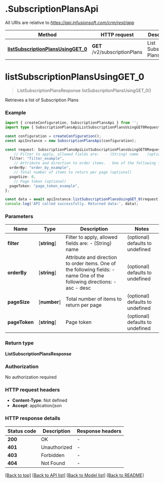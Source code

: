 # .SubscriptionPlansApi

All URIs are relative to *https://api.infusionsoft.com/crm/rest/app*

Method | HTTP request | Description
------------- | ------------- | -------------
[**listSubscriptionPlansUsingGET_0**](SubscriptionPlansApi.md#listSubscriptionPlansUsingGET_0) | **GET** /v2/subscriptionPlans | List Subscription Plans


# **listSubscriptionPlansUsingGET_0**
> ListSubscriptionPlansResponse listSubscriptionPlansUsingGET_0()

Retrieves a list of Subscription Plans

### Example


```typescript
import { createConfiguration, SubscriptionPlansApi } from '';
import type { SubscriptionPlansApiListSubscriptionPlansUsingGET0Request } from '';

const configuration = createConfiguration();
const apiInstance = new SubscriptionPlansApi(configuration);

const request: SubscriptionPlansApiListSubscriptionPlansUsingGET0Request = {
    // Filter to apply, allowed fields are:   - (String) name    (optional)
  filter: "filter_example",
    // Attribute and direction to order items.   One of the following fields:   - name   One of the following directions:   - asc   - desc (optional)
  orderBy: "order_by_example",
    // Total number of items to return per page (optional)
  pageSize: 0,
    // Page token (optional)
  pageToken: "page_token_example",
};

const data = await apiInstance.listSubscriptionPlansUsingGET_0(request);
console.log('API called successfully. Returned data:', data);
```


### Parameters

Name | Type | Description  | Notes
------------- | ------------- | ------------- | -------------
 **filter** | [**string**] | Filter to apply, allowed fields are:   - (String) name    | (optional) defaults to undefined
 **orderBy** | [**string**] | Attribute and direction to order items.   One of the following fields:   - name   One of the following directions:   - asc   - desc | (optional) defaults to undefined
 **pageSize** | [**number**] | Total number of items to return per page | (optional) defaults to undefined
 **pageToken** | [**string**] | Page token | (optional) defaults to undefined


### Return type

**ListSubscriptionPlansResponse**

### Authorization

No authorization required

### HTTP request headers

 - **Content-Type**: Not defined
 - **Accept**: application/json


### HTTP response details
| Status code | Description | Response headers |
|-------------|-------------|------------------|
**200** | OK |  -  |
**401** | Unauthorized |  -  |
**403** | Forbidden |  -  |
**404** | Not Found |  -  |

[[Back to top]](#) [[Back to API list]](README.md#documentation-for-api-endpoints) [[Back to Model list]](README.md#documentation-for-models) [[Back to README]](README.md)


